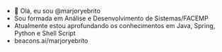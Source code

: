 - 👋 Olá, eu sou @marjoryebrito
- Sou formada em Análise e Desenvolvimento de Sistemas/FACEMP
- Atualmente estou aprofundando os conhecimentos em Java, Spring, Python e Shell Script
- beacons.ai/marjoryebrito

<!---
marjoryebrito/marjoryebrito is a ✨ special ✨ repository because its `README.md` (this file) appears on your GitHub profile.
You can click the Preview link to take a look at your changes.
--->
